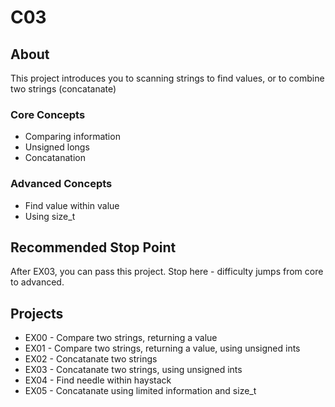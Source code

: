 # C03

## About
This project introduces you to scanning strings to find values, or to combine two strings (concatanate)

### Core Concepts 
- Comparing information
- Unsigned longs
- Concatanation

### Advanced Concepts
- Find value within value
- Using size_t

## Recommended Stop Point

After EX03, you can pass this project. Stop here - difficulty jumps from core to advanced.

## Projects
- EX00 - Compare two strings, returning a value
- EX01 - Compare two strings, returning a value, using unsigned ints
- EX02 - Concatanate two strings
- EX03 - Concatanate two strings, using unsigned ints
- EX04 - Find needle within haystack
- EX05 - Concatanate using limited information and size_t

